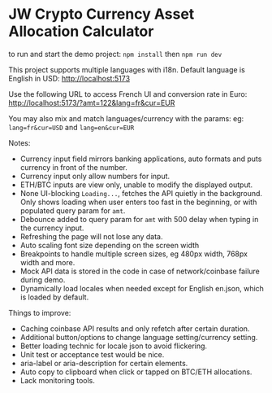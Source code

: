 # JW Crypto Currency Asset Allocation Calculator

to run and start the demo project:
`npm install`
then
`npm run dev`

This project supports multiple languages with i18n.
Default language is English in USD:
[http://localhost:5173](http://localhost:5173)

Use the following URL to access French UI and conversion rate in Euro:
[http://localhost:5173/?amt=122&lang=fr&cur=EUR](http://localhost:5173/?amt=122&lang=fr&cur=EUR)

You may also mix and match languages/currency with the params:
eg: `lang=fr&cur=USD` and `lang=en&cur=EUR`

Notes:

- Currency input field mirrors banking applications, auto formats and puts currency in front of the number.
- Currency input only allow numbers for input.
- ETH/BTC inputs are view only, unable to modify the displayed output.
- None UI-blocking `Loading...`, fetches the API quietly in the background. Only shows loading when user enters too fast in the beginning, or with populated query param for `amt`.
- Debounce added to query param for `amt` with 500 delay when typing in the currency input.
- Refreshing the page will not lose any data.
- Auto scaling font size depending on the screen width
- Breakpoints to handle multiple screen sizes, eg 480px width, 768px width and more.
- Mock API data is stored in the code in case of network/coinbase failure during demo.
- Dynamically load locales when needed except for English en.json, which is loaded by default.

Things to improve:

- Caching coinbase API results and only refetch after certain duration.
- Additional button/options to change language setting/currency setting.
- Better loading technic for locale json to avoid flickering.
- Unit test or acceptance test would be nice.
- aria-label or aria-description for certain elements.
- Auto copy to clipboard when click or tapped on BTC/ETH allocations.
- Lack monitoring tools.
